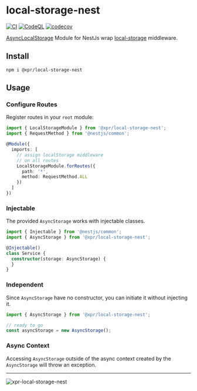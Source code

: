 # local-storage-nest

[![CI](https://github.com/ziv/local-storage-nest/actions/workflows/main.yml/badge.svg)](https://github.com/ziv/local-storage-nest/actions/workflows/main.yml)
[![CodeQL](https://github.com/ziv/local-storage-nest/actions/workflows/codeql-analysis.yml/badge.svg)](https://github.com/ziv/local-storage-nest/actions/workflows/codeql-analysis.yml)
[![codecov](https://codecov.io/gh/ziv/local-storage-nest/branch/main/graph/badge.svg?token=4CXU2IUIL8)](https://codecov.io/gh/ziv/local-storage-nest)

[AsyncLocalStorage](https://nodejs.org/api/async_context.html#async_context_class_asynclocalstorage) Module for NestJs wrap [local-storage](https://github.com/ziv/local-storage) middleware.


## Install
```shell
npm i @xpr/local-storage-nest
```

## Usage

### Configure Routes

Register routes in your `root` module:

```typescript
import { LocalStorageModule } from '@xpr/local-storage-nest';
import { RequestMethod } from '@nestjs/common';

@Module({
  imports: [
    // assign localStorage middleware
    // on all routes
    LocalStorageModule.forRoutes({
      path: '*',
      method: RequestMethod.ALL
    })
  ]
})
```

### Injectable

The provided `AsyncStorage` works with injectable classes.

```typescript
import { Injectable } from '@nestjs/common';
import { AsyncStorage } from '@xpr/local-storage-nest';

@Injectable()
class Service {
  constructor(storage: AsyncStorage) {
  }
}
```

### Independent

Since `AsyncStorage` have no constructor, you can initiate it without injecting it.

```typescript
import { AsyncStorage } from '@xpr/local-storage-nest';

// ready to go
const asyncStorage = new AsyncStorage();
```

### Async Context

Accessing `AsyncStorage` outside of the async context created by the `AsyncStorage` will throw an exception.

---

![xpr-local-storage-nest](https://badgen.net/github/license/ziv/local-storage-nest)



